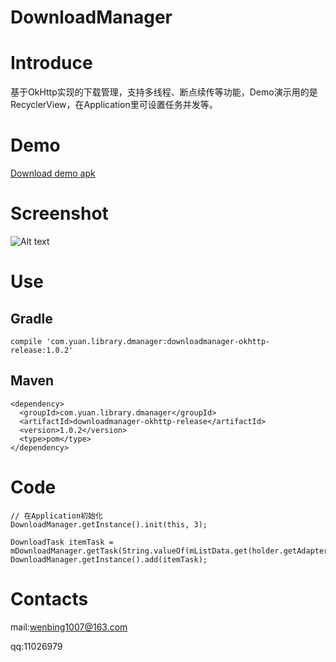 # DownloadManager

# Introduce 
基于OkHttp实现的下载管理，支持多线程、断点续传等功能，Demo演示用的是RecyclerView，在Application里可设置任务并发等。


# Demo
[Download demo apk](https://github.com/yuanwenbing/DownloadManager/raw/master/apk/app-debug.apk)


# Screenshot
![Alt text](https://raw.githubusercontent.com/yuanwenbing/DownloadManager/master/captures/2016-10-19%2011_43_33.gif "Optional title")
# Use
## Gradle

```
compile 'com.yuan.library.dmanager:downloadmanager-okhttp-release:1.0.2'
```
## Maven

```
<dependency>
  <groupId>com.yuan.library.dmanager</groupId>
  <artifactId>downloadmanager-okhttp-release</artifactId>
  <version>1.0.2</version>
  <type>pom</type>
</dependency>
```


# Code
```
// 在Application初始化
DownloadManager.getInstance().init(this, 3);

DownloadTask itemTask = mDownloadManager.getTask(String.valueOf(mListData.get(holder.getAdapterPosition()).getUrl().hashCode()));
DownloadManager.getInstance().add(itemTask);

```

# Contacts
mail:wenbing1007@163.com

qq:11026979




